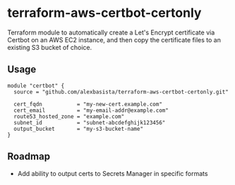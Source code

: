 # terraform-aws-certbot-certonly
Terraform module to automatically create a Let's Encrypt certificate via Certbot on an AWS EC2 instance, and then copy the certificate files to an existing S3 bucket of choice.


## Usage
```hcl
module "certbot" {
  source = "github.com/alexbasista/terraform-aws-certbot-certonly.git"

  cert_fqdn           = "my-new-cert.example.com"
  cert_email          = "my-email-addr@example.com"
  route53_hosted_zone = "example.com"
  subnet_id           = "subnet-abcdefghijk123456"
  output_bucket       = "my-s3-bucket-name"
}
```

## Roadmap
- Add ability to output certs to Secrets Manager in specific formats